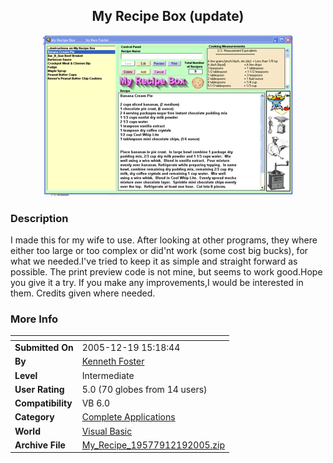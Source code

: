 ﻿<div align="center">

## My Recipe Box \(update\)

<img src="PIC200512111823428455.gif">
</div>

### Description

I made this for my wife to use. After looking at other programs, they where either too large or too complex or did'nt work (some cost big bucks), for what we needed.I've tried to keep it as simple and straight forward as possible. The print preview code is not mine, but seems to work good.Hope you give it a try. If you make any improvements,I would be interested in them. Credits given where needed.
 
### More Info
 


<span>             |<span>
---                |---
**Submitted On**   |2005-12-19 15:18:44
**By**             |[Kenneth Foster](https://github.com/Planet-Source-Code/PSCIndex/blob/master/ByAuthor/kenneth-foster.md)
**Level**          |Intermediate
**User Rating**    |5.0 (70 globes from 14 users)
**Compatibility**  |VB 6\.0
**Category**       |[Complete Applications](https://github.com/Planet-Source-Code/PSCIndex/blob/master/ByCategory/complete-applications__1-27.md)
**World**          |[Visual Basic](https://github.com/Planet-Source-Code/PSCIndex/blob/master/ByWorld/visual-basic.md)
**Archive File**   |[My\_Recipe\_19577912192005\.zip](https://github.com/Planet-Source-Code/kenneth-foster-my-recipe-box-update__1-63610/archive/master.zip)








